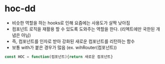 # hoc-dd



* 비슷한 역할을 하는 hooks로 인해 요즘에는 사용도가 살짝 낮아짐
* 컴포넌트 로직을 재활용 할 수 있도록 도와주는 역할을 한다. (리엑트에만 국한된 개념은 아님)
* 즉, 컴포넌트를 인자로 받아 강화된 새로운 컴포넌트를 리턴하는 함수
* 보통 with가 붙은 경우가 많음 (ex. wihRouter(컴포넌트))

```js
const HOC = function(컴포넌트){return 새로운 컴포넌트}
```
